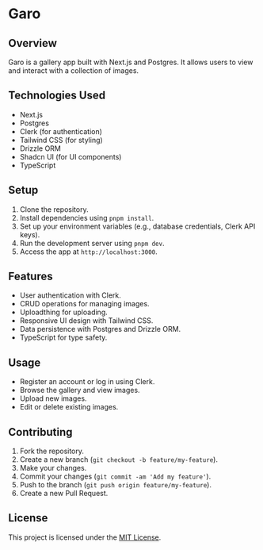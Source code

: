 # Garo

## Overview

Garo is a gallery app built with Next.js and Postgres. It allows users to view and interact with a collection of images.

## Technologies Used

- Next.js
- Postgres
- Clerk (for authentication)
- Tailwind CSS (for styling)
- Drizzle ORM
- Shadcn UI (for UI components)
- TypeScript

## Setup

1. Clone the repository.
2. Install dependencies using `pnpm install`.
3. Set up your environment variables (e.g., database credentials, Clerk API keys).
4. Run the development server using `pnpm dev`.
5. Access the app at `http://localhost:3000`.

## Features

- User authentication with Clerk.
- CRUD operations for managing images.
- Uploadthing for uploading.
- Responsive UI design with Tailwind CSS.
- Data persistence with Postgres and Drizzle ORM.
- TypeScript for type safety.

## Usage

- Register an account or log in using Clerk.
- Browse the gallery and view images.
- Upload new images.
- Edit or delete existing images.

## Contributing

1. Fork the repository.
2. Create a new branch (`git checkout -b feature/my-feature`).
3. Make your changes.
4. Commit your changes (`git commit -am 'Add my feature'`).
5. Push to the branch (`git push origin feature/my-feature`).
6. Create a new Pull Request.

## License

This project is licensed under the [MIT License](LICENSE).
